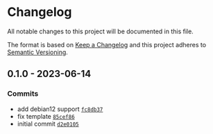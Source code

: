 # Changelog

All notable changes to this project will be documented in this file.

The format is based on [Keep a Changelog](https://keepachangelog.com/en/1.0.0/)
and this project adheres to [Semantic Versioning](https://semver.org/spec/v2.0.0.html).

## 0.1.0 - 2023-06-14

### Commits

- add debian12 support [`fc8db37`](https://github.com/lotusnoir/ansible-apps_vmwaretools/commit/fc8db37a9ed585f6e72719c24fdcf8a4a3427713)
- fix template [`85cef86`](https://github.com/lotusnoir/ansible-apps_vmwaretools/commit/85cef86837f2dbfd4ebbab620ce965cfdef3a3d8)
- initial commit [`d2e0105`](https://github.com/lotusnoir/ansible-apps_vmwaretools/commit/d2e0105310391ee7a03e50cdbbda301ee4963695)
